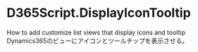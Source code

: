 # D365Script.DisplayIconTooltip
How to add customize list views that display icons and tooltip <br>
Dynamics365のビューにアイコンとツールチップを表示させる。
